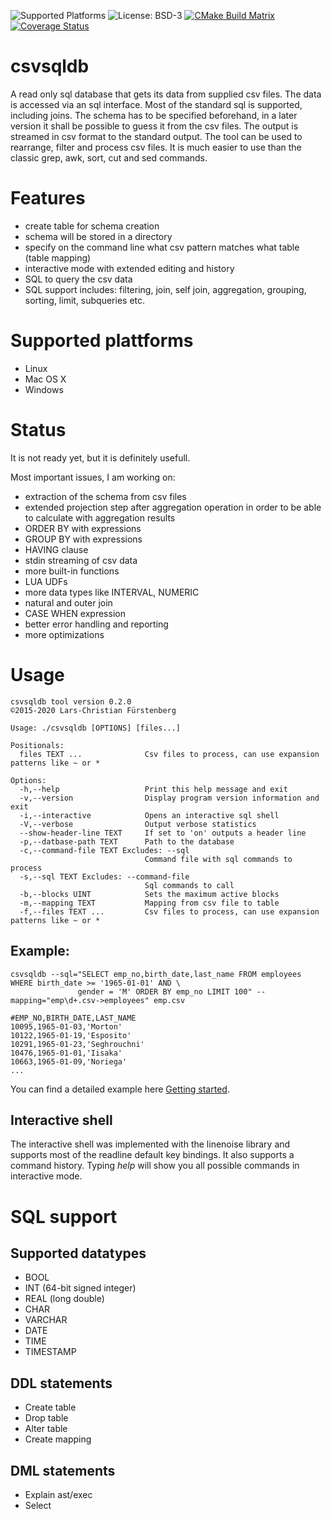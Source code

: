![Supported Platforms](https://img.shields.io/badge/platform-macOS%20%7C%20Linux%20%7C%20Windows-blue.svg)
![License: BSD-3](https://img.shields.io/badge/License-BSD3-blue.svg)
[![CMake Build Matrix](https://github.com/fuersten/csvsqldb/workflows/CMake%20Build%20Matrix/badge.svg?branch=modernize)](https://github.com/fuersten/csvsqldb/actions)
[![Coverage Status](https://coveralls.io/repos/github/fuersten/csvsqldb/badge.svg?branch=modernize)](https://coveralls.io/github/fuersten/csvsqldb?branch=modernize)

# csvsqldb
A read only sql database that gets its data from supplied csv files.
The data is accessed via an sql interface.
Most of the standard sql is supported, including joins.
The schema has to be specified beforehand, in a later version it shall be possible to guess it from the csv files.
The output is streamed in csv format to the standard output.
The tool can be used to rearrange, filter and process csv files.
It is much easier to use than the classic grep, awk, sort, cut and sed commands.

# Features
- create table for schema creation
- schema will be stored in a directory
- specify on the command line what csv pattern matches what table (table mapping)
- interactive mode with extended editing and history
- SQL to query the csv data
- SQL support includes: filtering, join, self join, aggregation, grouping, sorting, limit, subqueries etc.

# Supported plattforms
- Linux
- Mac OS X
- Windows

# Status
It is not ready yet, but it is definitely usefull.

Most important issues, I am working on:
- extraction of the schema from csv files
- extended projection step after aggregation operation in order to be able to calculate with aggregation results
- ORDER BY with expressions
- GROUP BY with expressions
- HAVING clause
- stdin streaming of csv data
- more built-in functions
- LUA UDFs
- more data types like INTERVAL, NUMERIC
- natural and outer join
- CASE WHEN expression
- better error handling and reporting
- more optimizations

# Usage

```
csvsqldb tool version 0.2.0
©2015-2020 Lars-Christian Fürstenberg

Usage: ./csvsqldb [OPTIONS] [files...]

Positionals:
  files TEXT ...              Csv files to process, can use expansion patterns like ~ or *

Options:
  -h,--help                   Print this help message and exit
  -v,--version                Display program version information and exit
  -i,--interactive            Opens an interactive sql shell
  -V,--verbose                Output verbose statistics
  --show-header-line TEXT     If set to 'on' outputs a header line
  -p,--datbase-path TEXT      Path to the database
  -c,--command-file TEXT Excludes: --sql
                              Command file with sql commands to process
  -s,--sql TEXT Excludes: --command-file
                              Sql commands to call
  -b,--blocks UINT            Sets the maximum active blocks
  -m,--mapping TEXT           Mapping from csv file to table
  -f,--files TEXT ...         Csv files to process, can use expansion patterns like ~ or *
```

## Example:

```
csvsqldb --sql="SELECT emp_no,birth_date,last_name FROM employees WHERE birth_date >= '1965-01-01' AND \
               gender = 'M' ORDER BY emp_no LIMIT 100" --mapping="emp\d+.csv->employees" emp.csv

#EMP_NO,BIRTH_DATE,LAST_NAME
10095,1965-01-03,'Morton'
10122,1965-01-19,'Esposito'
10291,1965-01-23,'Seghrouchni'
10476,1965-01-01,'Iisaka'
10663,1965-01-09,'Noriega'
...
```

You can find a detailed example here [Getting started](https://github.com/fuersten/csvsqldb/wiki/Getting-started).

## Interactive shell
The interactive shell was implemented with the linenoise library and supports most of the readline default key bindings.
It also supports a command history. Typing _help_ will show you all possible commands in interactive mode.

# SQL support
## Supported datatypes
- BOOL
- INT (64-bit signed integer)
- REAL (long double)
- CHAR
- VARCHAR
- DATE
- TIME
- TIMESTAMP

## DDL statements
- Create table
- Drop table
- Alter table
- Create mapping

## DML statements
- Explain ast/exec
- Select

